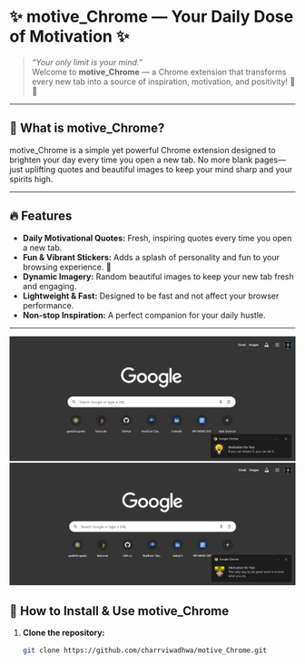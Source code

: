 

# ✨ motive_Chrome — Your Daily Dose of Motivation ✨

> *“Your only limit is your mind.”*  
> Welcome to **motive_Chrome** — a Chrome extension that transforms every new tab into a source of inspiration, motivation, and positivity! 🚀💪

---

## 🎯 What is motive_Chrome?

motive_Chrome is a simple yet powerful Chrome extension designed to brighten your day every time you open a new tab. No more blank pages—just uplifting quotes and beautiful images to keep your mind sharp and your spirits high.

---

## 🔥 Features

- **Daily Motivational Quotes:** Fresh, inspiring quotes every time you open a new tab.  
- **Fun & Vibrant Stickers:** Adds a splash of personality and fun to your browsing experience. 🎉  
- **Dynamic Imagery:** Random beautiful images to keep your new tab fresh and engaging.  
- **Lightweight & Fast:** Designed to be fast and not affect your browser performance.  
- **Non-stop Inspiration:** A perfect companion for your daily hustle.

---
![Motivational Screenshot 1](screenshots/Screenshot_2025-06-07_002428.png)
![Motivational Screenshot 2](screenshots/Screenshot_2025-06-07_002447.png)



## 🚀 How to Install & Use motive_Chrome

1. **Clone the repository:**
   ```bash
   git clone https://github.com/charrviwadhwa/motive_Chrome.git
